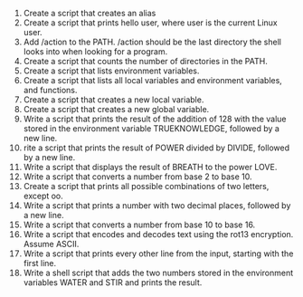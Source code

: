 1. Create a script that creates an alias
2. Create a script that prints hello user, where user is the current Linux user.
3. Add /action to the PATH. /action should be the last directory the shell looks into when looking for a program.
4. Create a script that counts the number of directories in the PATH.
5. Create a script that lists environment variables.
6. Create a script that lists all local variables and environment variables, and functions.
7. Create a script that creates a new local variable.
8. Create a script that creates a new global variable.
9. Write a script that prints the result of the addition of 128 with the value stored in the environment variable TRUEKNOWLEDGE, followed by a new line.
10. rite a script that prints the result of POWER divided by DIVIDE, followed by a new line.
11. Write a script that displays the result of BREATH to the power LOVE.
12. Write a script that converts a number from base 2 to base 10.
13. Create a script that prints all possible combinations of two letters, except oo.
14. Write a script that prints a number with two decimal places, followed by a new line.
15. Write a script that converts a number from base 10 to base 16.
16. Write a script that encodes and decodes text using the rot13 encryption. Assume ASCII.
17. Write a script that prints every other line from the input, starting with the first line.
18. Write a shell script that adds the two numbers stored in the environment variables WATER and STIR and prints the result.

